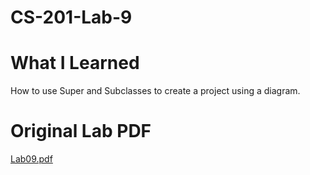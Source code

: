 # CS-201-Lab-9

# What I Learned
How to use Super and Subclasses to create a project using a diagram.

# Original Lab PDF
[Lab09.pdf](https://github.com/aryanpat/CS-201-Lab-9/files/10541395/Lab09.pdf)

